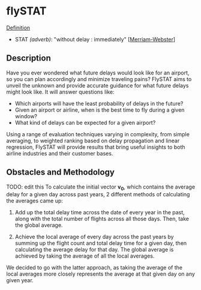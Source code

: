 # flySTAT

<ins>Definition</ins>
- STAT *(adverb)*: "without delay : immediately" \[[Merriam-Webster](https://www.merriam-webster.com/dictionary/stat)\]

## Description


Have you ever wondered what future delays would look like for an airport, so you can plan accordingly and minimize traveling pains?
FlySTAT aims to unveil the unknown and provide accurate guidance for what future delays might look like. It will answer questions like:
- Which airports will have the least probability of delays in the future?
- Given an airport or airline, when is the best time to fly during a given window?
- What kind of delays can be expected for a given airport?

Using a range of evaluation techniques varying in complexity, from simple averaging, to weighted ranking based on delay propagation and linear regression, FlySTAT will provide results that bring useful insights to both airline industries and their customer bases.


## Obstacles and Methodology

TODO: edit this
To calculate the initial vector **v<sub>0</sub>**, which contains the average delay for a given day across past years, 2 different methods of calculating the averages came up:

1. Add up the total delay time across the date of every year in the past, along with the total number of flights across all those days. Then, take the global average.

2. Achieve the local average of every day across the past years by summing up the flight count and total delay time for a given day, then calculating the average delay for that day. The global average is achieved by taking the average of all the local averages.

We decided to go with the latter approach, as taking the average of the local averages more closely represents the average at that given day on any given year.
